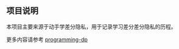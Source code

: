 ## 项目说明

本项目主要来源于动手学差分隐私，用于记录学习差分差分隐私的历程。

更多内容请参考 [programming-dp](https://github.com/uvm-plaid/programming-dp/tree/master)